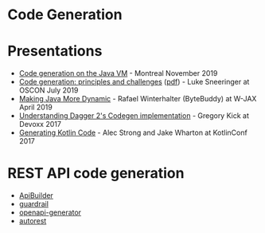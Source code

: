 # Code Generation

# Presentations

- [Code generation on the Java VM](https://speakerdeck.com/sullis/code-generation-on-the-java-vm-montreal-2019-11-05) - Montreal November 2019
- [Code generation: principles and challenges](https://conferences.oreilly.com/oscon/oscon-or-2019/public/schedule/detail/75958) ([pdf](https://cdn.oreillystatic.com/en/assets/1/event/295/Code%20generation_%20Principles%20and%20challenges%20Presentation.pdf)) - Luke Sneeringer at OSCON July 2019
- [Making Java More Dynamic](https://www.youtube.com/watch?v=Gjtrl66J26g) - Rafael Winterhalter (ByteBuddy) at W-JAX April 2019
- [Understanding Dagger 2's Codegen implementation](https://www.youtube.com/watch?v=-UWWFBEhW3Q) - Gregory Kick at Devoxx 2017
- [Generating Kotlin Code](https://www.youtube.com/watch?v=_obNBSldffw) - Alec Strong and Jake Wharton at KotlinConf 2017

# REST API code generation
- [ApiBuilder](https://www.apibuilder.io/)
- [guardrail](https://guardrail.dev/)
- [openapi-generator](https://github.com/OpenAPITools/openapi-generator)
- [autorest](https://github.com/Azure/autorest)
